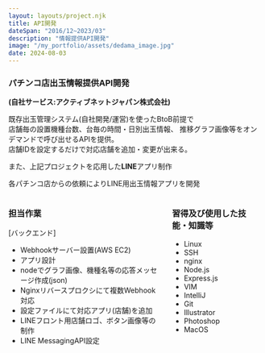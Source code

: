 ```yaml
---
layout: layouts/project.njk
title: API開発
dateSpan: "2016/12~2023/03"
description: "情報提供API開発"
image: "/my_portfolio/assets/dedama_image.jpg"
date: 2024-08-03
---
```


### パチンコ店出玉情報提供API開発
**(自社サービス:アクティブネットジャパン株式会社)**

既存出玉管理システム(自社開発/運営)を使ったBtoB前提で  
店舗毎の設置機種台数、台毎の時間・日別出玉情報、 推移グラフ画像等をオンデマンドで呼び出せるAPIを提供。  
店舗IDを設定するだけで対応店舗を追加・変更が出来る。

また、上記プロジェクトを応用した**LINE**アプリ制作

各パチンコ店からの依頼によりLINE用出玉情報アプリを開発

<div class="columns">
<div class="column">

### 担当作業

[バックエンド]
- Webhookサーバー設置(AWS EC2)
- アプリ設計
- nodeでグラフ画像、機種名等の応答メッセージ作成(json)
- Nginxリバースプロクシにて複数Webhook対応
- 設定ファイルにて対応アプリ(店舗)を追加
- LINEフロント用店舗ロゴ、ボタン画像等の制作
- LINE MessagingAPI設定

</div>
<div class="column">

### 習得及び使用した技能・知識等

- Linux
- SSH
- nginx
- Node.js
- Express.js
- VIM
- IntelliJ
- Git
- Illustrator
- Photoshop
- MacOS

</div>
</div>
